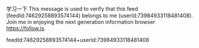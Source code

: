 学习一下
This message is used to verify that this feed (feedId:74629258893574144) belongs to me (userId:73984933118481408). Join me in enjoying the next generation information browser https://follow.is.


feedId:74629258893574144+userId:73984933118481408
